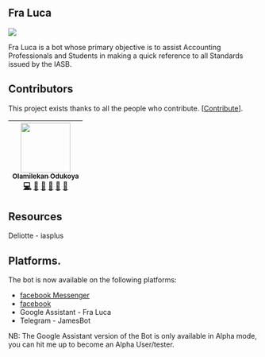 ## Fra Luca

<img src="https://scontent.flos2-1.fna.fbcdn.net/v/t1.0-1/p200x200/34436336_206634823286928_8714798452459962368_n.jpg?_nc_cat=0&_nc_eui2=AeEu7l87G6UjwICxkwPUBMTsHBy0mb80haRhd2bxSg1jpWDiNXCZPvptHOpeAXMU51FPmzc0zm_-2dw7yxfXCuXOY2mStPUYVkJaxSnPKiZe9w&oh=edf5bb5cc7d945ea19296817ba21fe4d&oe=5C1FAF29"/>

Fra Luca is a bot whose primary objective is to assist Accounting Professionals and Students 
in making a quick reference to all Standards issued by the IASB.

## Contributors

This project exists thanks to all the people who contribute. [[Contribute](CONTRIBUTING.md)].

| [<img src="https://github.com/olamilekan000.png" width="100px;"><br><sub><b>Olamilekan Odukoya</b></sub>](https://github.com/olamilekan000) <br /> [💻](https://github.com/olamilekan000/myBot/commits?author=olamilekan000 "Code") [💬](#question-olamilekan000 "Answering Questions") [📖](https://github.com/olamilekan000/myBot/commits?author=olamilekan000 "Documentation") [👀](#review-olamilekan000 "Reviewed Pull Requests") [📢](#talk-olamilekan000 "Talks") [🔧](#tool-olamilekan000 "Tools") |
| :---: | 

## Resources

Deliotte - iasplus

## Platforms.

The bot is now available on the following platforms:

* [facebook Messenger](https://www.messenger.com/t/IFRSBot)
* [facebook](https://web.facebook.com/IFRSBot)
* Google Assistant - Fra Luca
* Telegram - JamesBot

NB: The Google Assistant version of the Bot is only available in Alpha mode, you can hit me up to become an Alpha User/tester.

